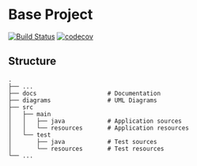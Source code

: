 # Base Project
[![Build Status](https://travis-ci.org/silvercloudwind-SE/BaseProject.svg?branch=master)](https://travis-ci.org/silvercloudwind-SE/BaseProject)
[![codecov](https://codecov.io/gh/silvercloudwind-SE/BaseProject/branch/master/graph/badge.svg)](https://codecov.io/gh/silvercloudwind-SE/BaseProject)

## Structure
```
.
├── ...
├── docs                    # Documentation
├── diagrams                # UML Diagrams
├── src
│   ├── main
│   │   ├── java            # Application sources
│   │   └── resources       # Application resources
│   └── test
│       ├── java            # Test sources
│       └── resources       # Test resources
└── ...
```
